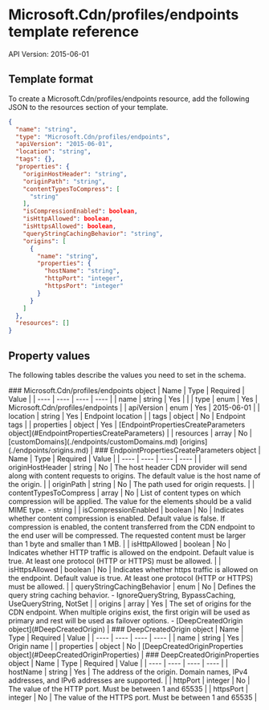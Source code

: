# Microsoft.Cdn/profiles/endpoints template reference
API Version: 2015-06-01
## Template format

To create a Microsoft.Cdn/profiles/endpoints resource, add the following JSON to the resources section of your template.

```json
{
  "name": "string",
  "type": "Microsoft.Cdn/profiles/endpoints",
  "apiVersion": "2015-06-01",
  "location": "string",
  "tags": {},
  "properties": {
    "originHostHeader": "string",
    "originPath": "string",
    "contentTypesToCompress": [
      "string"
    ],
    "isCompressionEnabled": boolean,
    "isHttpAllowed": boolean,
    "isHttpsAllowed": boolean,
    "queryStringCachingBehavior": "string",
    "origins": [
      {
        "name": "string",
        "properties": {
          "hostName": "string",
          "httpPort": "integer",
          "httpsPort": "integer"
        }
      }
    ]
  },
  "resources": []
}
```
## Property values

The following tables describe the values you need to set in the schema.

<a id="Microsoft.Cdn/profiles/endpoints" />
### Microsoft.Cdn/profiles/endpoints object
|  Name | Type | Required | Value |
|  ---- | ---- | ---- | ---- |
|  name | string | Yes |  |
|  type | enum | Yes | Microsoft.Cdn/profiles/endpoints |
|  apiVersion | enum | Yes | 2015-06-01 |
|  location | string | Yes | Endpoint location |
|  tags | object | No | Endpoint tags |
|  properties | object | Yes | [EndpointPropertiesCreateParameters object](#EndpointPropertiesCreateParameters) |
|  resources | array | No | [customDomains](./endpoints/customDomains.md) [origins](./endpoints/origins.md) |


<a id="EndpointPropertiesCreateParameters" />
### EndpointPropertiesCreateParameters object
|  Name | Type | Required | Value |
|  ---- | ---- | ---- | ---- |
|  originHostHeader | string | No | The host header CDN provider will send along with content requests to origins. The default value is the host name of the origin. |
|  originPath | string | No | The path used for origin requests. |
|  contentTypesToCompress | array | No | List of content types on which compression will be applied. The value for the elements should be a valid MIME type. - string |
|  isCompressionEnabled | boolean | No | Indicates whether content compression is enabled. Default value is false. If compression is enabled, the content transferred from the CDN endpoint to the end user will be compressed. The requested content must be larger than 1 byte and smaller than 1 MB. |
|  isHttpAllowed | boolean | No | Indicates whether HTTP traffic is allowed on the endpoint. Default value is true. At least one protocol (HTTP or HTTPS) must be allowed. |
|  isHttpsAllowed | boolean | No | Indicates whether https traffic is allowed on the endpoint. Default value is true. At least one protocol (HTTP or HTTPS) must be allowed. |
|  queryStringCachingBehavior | enum | No | Defines the query string caching behavior. - IgnoreQueryString, BypassCaching, UseQueryString, NotSet |
|  origins | array | Yes | The set of origins for the CDN endpoint. When multiple origins exist, the first origin will be used as primary and rest will be used as failover options. - [DeepCreatedOrigin object](#DeepCreatedOrigin) |


<a id="DeepCreatedOrigin" />
### DeepCreatedOrigin object
|  Name | Type | Required | Value |
|  ---- | ---- | ---- | ---- |
|  name | string | Yes | Origin name |
|  properties | object | No | [DeepCreatedOriginProperties object](#DeepCreatedOriginProperties) |


<a id="DeepCreatedOriginProperties" />
### DeepCreatedOriginProperties object
|  Name | Type | Required | Value |
|  ---- | ---- | ---- | ---- |
|  hostName | string | Yes | The address of the origin. Domain names, IPv4 addresses, and IPv6 addresses are supported. |
|  httpPort | integer | No | The value of the HTTP port. Must be between 1 and 65535 |
|  httpsPort | integer | No | The value of the HTTPS port. Must be between 1 and 65535 |

